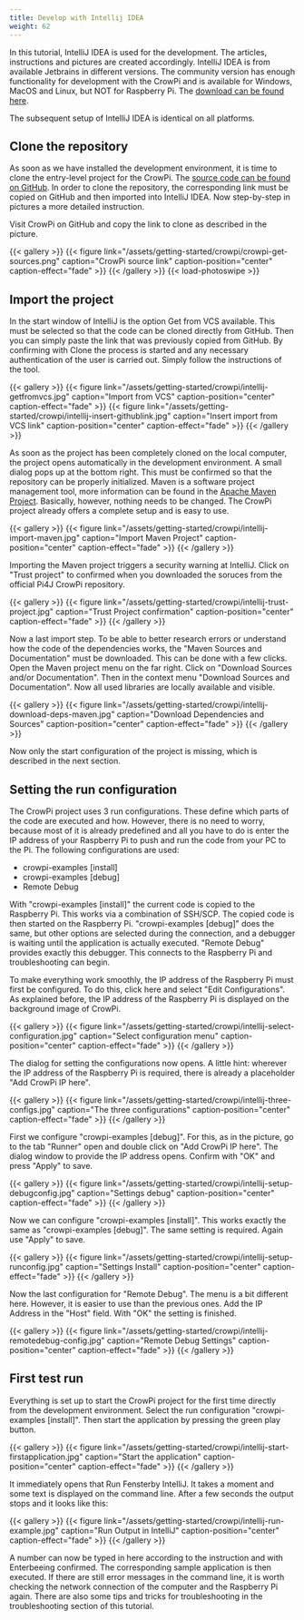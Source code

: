 ```yaml
---
title: Develop with Intellij IDEA
weight: 62
---
```


In this tutorial, IntelliJ IDEA is used for the development. The articles, instructions and pictures are created accordingly. 
IntelliJ IDEA is from available Jetbrains in different versions. The community version has enough functionality for development 
with the CrowPi and is available for Windows, MacOS and Linux, but NOT for Raspberry Pi. The 
[download can be found here](https://www.jetbrains.com/idea/download/).

The subsequent setup of IntelliJ IDEA is identical on all platforms.

## Clone the repository

As soon as we have installed the development environment, it is time to clone the entry-level project for the CrowPi.
The [source code can be found on GitHub](https://github.com/Pi4J/pi4j-example-crowpi). In order to clone the repository, 
the corresponding link must be copied on GitHub and then imported into IntelliJ IDEA. Now step-by-step in pictures a more detailed instruction.

Visit CrowPi on GitHub and copy the link to clone as described in the picture. 

{{< gallery >}}
{{< figure link="/assets/getting-started/crowpi/crowpi-get-sources.png" caption="CrowPi source link" caption-position="center" caption-effect="fade" >}}
{{< /gallery >}}
{{< load-photoswipe >}}

## Import the project

In the start window of IntelliJ is the option Get from VCS available. This must be selected so that the code can be cloned 
directly from GitHub. Then you can simply paste the link that was previously copied from GitHub. By confirming with Clone
the process is started and any necessary authentication of the user is carried out. Simply follow the instructions of the 
tool. 

{{< gallery >}}
{{< figure link="/assets/getting-started/crowpi/intellij-getfromvcs.jpg" caption="Import from VCS" caption-position="center" caption-effect="fade" >}}
{{< figure link="/assets/getting-started/crowpi/intellij-insert-githublink.jpg" caption="Insert import from VCS link" caption-position="center" caption-effect="fade" >}}
{{< /gallery >}}

As soon as the project has been completely cloned on the local computer, the project opens automatically in the development
environment. A small dialog pops up at the bottom right. This must be confirmed so that the repository 
can be properly initialized. Maven is a software project management tool, more information can be found in the 
[Apache Maven Project](https://maven.apache.org/). Basically, however, nothing needs to be changed. The CrowPi project
already offers a complete setup and is easy to use. 

{{< gallery >}}
{{< figure link="/assets/getting-started/crowpi/intellij-import-maven.jpg" caption="Import Maven Project" caption-position="center" caption-effect="fade" >}}
{{< /gallery >}}

Importing the Maven project triggers a security warning at IntelliJ. Click on "Trust project" to confirmed when you
downloaded the soruces from the official Pi4J CrowPi repository. 

{{< gallery >}}
{{< figure link="/assets/getting-started/crowpi/intellij-trust-project.jpg" caption="Trust Project confirmation" caption-position="center" caption-effect="fade" >}}
{{< /gallery >}}

Now a last import step. To be able to better research errors or understand how the code of the dependencies works, the
"Maven Sources and Documentation" must be downloaded. This can be done with a few clicks. Open the Maven project menu 
on the far right. Click on "Download Sources and/or Documentation". Then in the context menu "Download Sources and 
Documentation". Now all used libraries are locally available and visible. 

{{< gallery >}}
{{< figure link="/assets/getting-started/crowpi/intellij-download-deps-maven.jpg" caption="Download Dependencies and Sources" caption-position="center" caption-effect="fade" >}}
{{< /gallery >}}

Now only the start configuration of the project is missing, which is described in the next section.

## Setting the run configuration

The CrowPi project uses 3 run configurations. These define which parts of the code are executed and how. 
However, there is no need to worry, because most of it is already predefined and all you have to do is enter the 
IP address of your Raspberry Pi to push and run the code from your PC to the Pi. The following configurations are used:

* crowpi-examples [install]
* crowpi-examples [debug]
* Remote Debug

With "crowpi-examples [install]" the current code is copied to the Raspberry Pi. This works via a combination of 
SSH/SCP. The copied code is then started on the Raspberry Pi. "crowpi-examples [debug]" does the same, but other options 
are selected during the connection, and a debugger is waiting until the application is actually executed. "Remote Debug"
provides exactly this debugger. This connects to the Raspberry Pi and troubleshooting can begin. 

To make everything work smoothly, the IP address of the Raspberry Pi must first be configured. To do this, 
click here and select "Edit Configurations". As explained before, the IP address of the Raspberry Pi is displayed on 
the background image of CrowPi.

{{< gallery >}}
{{< figure link="/assets/getting-started/crowpi/intellij-select-configuration.jpg" caption="Select configuration menu" caption-position="center" caption-effect="fade" >}}
{{< /gallery >}}

The dialog for setting the configurations now opens. A little hint: wherever the IP address of the Raspberry Pi 
is required, there is already a placeholder "Add CrowPi IP here". 

{{< gallery >}}
{{< figure link="/assets/getting-started/crowpi/intellij-three-configs.jpg" caption="The three configurations" caption-position="center" caption-effect="fade" >}}
{{< /gallery >}}

First we configure "crowpi-examples [debug]". For this, as in the picture, go to the tab "Runner" open and double click
on "Add CrowPi IP here". The dialog window to provide the IP address opens. Confirm with "OK" and press "Apply"
to save. 

{{< gallery >}}
{{< figure link="/assets/getting-started/crowpi/intellij-setup-debugconfig.jpg" caption="Settings debug" caption-position="center" caption-effect="fade" >}}
{{< /gallery >}}

Now we can configure "crowpi-examples [install]". This works exactly the same as "crowpi-examples [debug]". The same 
setting is required. Again use "Apply" to save. 

{{< gallery >}}
{{< figure link="/assets/getting-started/crowpi/intellij-setup-runconfig.jpg" caption="Settings Install" caption-position="center" caption-effect="fade" >}}
{{< /gallery >}}

Now the last configuration for "Remote Debug". The menu is a bit different here. However, it is easier to use than 
the previous ones. Add the IP Address in the "Host" field. With "OK" the setting is finished. 

{{< gallery >}}
{{< figure link="/assets/getting-started/crowpi/intellij-remotedebug-config.jpg" caption="Remote Debug Settings" caption-position="center" caption-effect="fade" >}}
{{< /gallery >}}

## First test run

Everything is set up to start the CrowPi project for the first time directly from the development environment. Select 
the run configuration "crowpi-examples [install]". Then start the application by pressing the green play button. 

{{< gallery >}}
{{< figure link="/assets/getting-started/crowpi/intellij-start-firstapplication.jpg" caption="Start the application" caption-position="center" caption-effect="fade" >}}
{{< /gallery >}}

It immediately opens that Run Fensterby IntelliJ. It takes a moment and some text is displayed on the command line. 
After a few seconds the output stops and it looks like this: 

{{< gallery >}}
{{< figure link="/assets/getting-started/crowpi/intellij-run-example.jpg" caption="Run Output in IntelliJ" caption-position="center" caption-effect="fade" >}}
{{< /gallery >}}

A number can now be typed in here according to the instruction and with Enterbeeing confirmed. The corresponding 
sample application is then executed. If there are still error messages in the command line, it is worth checking 
the network connection of the computer and the Raspberry Pi again. There are also some tips and tricks for 
troubleshooting in the troubleshooting section of this tutorial. 
